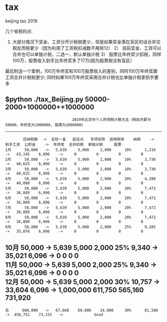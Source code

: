 # tax
beijing tax 2019

几个省税的点:
1)  大部分情况下奖金、工资分开计税税更少，但是如果奖金落在盲区的话合并交税反而税更少（因为利用了工资税扣减数不用除12）
2） 目前奖金、工资可以合并也可以单独计税，二选一，默认单独计税
3） 股票比年终奖少扣税，同样100万，股票收入到手比年终奖多了17万(因为股票税没有盲区）

最后附送一个案例，100万年终奖和100万股票收入的差别，同时100万年终奖跟工资合并计税税更少; 同时如果100万年终奖采用合并计税也比单独计税拿到手要多

$python ./tax_Beijing.py 50000-2000+1000000++1000000
--------------------------------------------------------------------------------------------------------------------------------------------
                                  2019年北京市个人所得税计算方法（税前月薪为 50000，年终奖为1000000, 股票为1000000）
--------------------------------------------------------------------------------------------------------------------------------------------                                  

            应纳税额  ->  五险一金   起征点   专项扣除  适用税率    纳税    ->  到手工资  公积金    ->  年终奖  合并扣税  单独计税     股票
    1月      50,000   ->   5,639     5,000     2,000      10%      1,216    ->   43,145    6,096    ->     0         0         0         0     
    2月      50,000   ->   5,639     5,000     2,000      10%      3,736    ->   40,625    6,096    ->     0         0         0         0     
    3月      50,000   ->   5,639     5,000     2,000      10%      3,736    ->   40,625    6,096    ->     0         0         0         0     
    4月      50,000   ->   5,639     5,000     2,000      20%      4,280    ->   40,080    6,096    ->     0         0         0         0     
    5月      50,000   ->   5,639     5,000     2,000      20%      7,472    ->   36,889    6,096    ->     0         0         0         0     
    6月      50,000   ->   5,639     5,000     2,000      20%      7,472    ->   36,889    6,096    ->     0         0         0         0     
    7月      50,000   ->   5,639     5,000     2,000      20%      7,472    ->   36,889    6,096    ->     0         0         0         0     
    8月      50,000   ->   5,639     5,000     2,000      20%      7,472    ->   36,889    6,096    ->     0         0         0         0     
    9月      50,000   ->   5,639     5,000     2,000      25%      9,285    ->   35,076    6,096    ->     0         0         0         0     
   10月      50,000   ->   5,639     5,000     2,000      25%      9,340    ->   35,021    6,096    ->     0         0         0         0     
   11月      50,000   ->   5,639     5,000     2,000      25%      9,340    ->   35,021    6,096    ->     0         0         0         0     
   12月      50,000   ->   5,639     5,000     2,000      30%      10,757   ->   33,604    6,096    -> 1,000,000  611,750   565,160   731,920  
--------------------------------------------------------------------------------------------------------------------------------------------
    总      600,000   ->   67,668    60,000    24,000     30%      81,580   ->  450,752    73,155   ->              Good             



